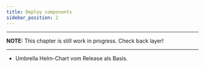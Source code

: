 ```yaml
---
title: Deploy components
sidebar_position: 2
---
```


---
**NOTE:**
This chapter is still work in progress. Check back layer!

---

- Umbrella Helm-Chart vom Release als Basis.
